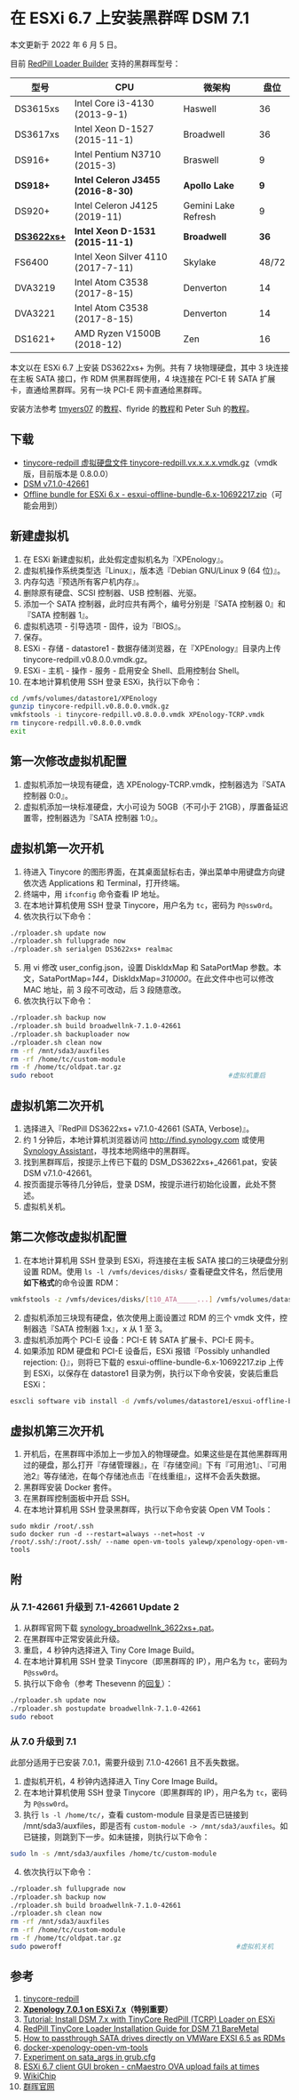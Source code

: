 # 在 ESXi 6.7 上安装黑群晖 DSM 7.1

本文更新于 2022 年 6 月 5 日。

目前 [RedPill Loader Builder](<https://github.com/RedPill-TTG/redpill-load>) 支持的黑群晖型号：

|型号|CPU|微架构|盘位|
| -------- | -------- | -------- | -------- |
|DS3615xs|Intel Core i3-4130 (2013-9-1)|Haswell|36|
|DS3617xs|Intel Xeon D-1527 (2015-11-1)|Broadwell|36|
|DS916+|Intel Pentium N3710 (2015-3)|Braswell|9|
|**DS918+**|**Intel Celeron J3455 (2016-8-30)**|**Apollo Lake**|**9**|
|DS920+|Intel Celeron J4125 (2019-11)|Gemini Lake Refresh|9|
|[**DS3622xs+**](<https://www.synology.com/en-global/products/DS3622xs+>)|**Intel Xeon D-1531 (2015-11-1)**|**Broadwell**|**36**|
|FS6400|Intel Xeon Silver 4110 (2017-7-11)|Skylake|48/72|
|DVA3219|Intel Atom C3538 (2017-8-15)|Denverton|14|
|DVA3221|Intel Atom C3538 (2017-8-15)|Denverton|14|
|DS1621+|AMD Ryzen V1500B (2018-12)|Zen|16|

本文以在 ESXi 6.7 上安装 DS3622xs+ 为例。共有 7 块物理硬盘，其中 3 块连接在主板 SATA 接口，作 RDM 供黑群晖使用，4 块连接在 PCI-E 转 SATA 扩展卡，直通给黑群晖。另有一块 PCI-E 网卡直通给黑群晖。

安装方法参考 [tmyers07](<https://github.com/tmyers07>) 的[教程](<https://www.tsunati.com/blog/xpenology-7-0-1-on-esxi-7-x>)、flyride 的[教程](<https://xpenology.com/forum/topic/62547-tutorial-install-dsm-7x-with-tinycore-redpill-tcrp-loader-on-esxi/>)和 Peter Suh 的[教程](<https://xpenology.com/forum/topic/60130-redpill-tinycore-loader-installation-guide-for-dsm-71-baremetal/>)。

## 下载
- [tinycore-redpill 虚拟硬盘文件 tinycore-redpill.vx.x.x.x.vmdk.gz](<https://github.com/pocopico/tinycore-redpill>)（vmdk 版，目前版本是 0.8.0.0）
- [DSM v7.1.0-42661](<https://global.download.synology.com/download/DSM/release/7.1/42661-1/DSM_DS3622xs%2B_42661.pat>)
- [Offline bundle for ESXi 6.x - esxui-offline-bundle-6.x-10692217.zip](<https://flings.vmware.com/esxi-embedded-host-client>)（可能会用到）

## 新建虚拟机
1. 在 ESXi 新建虚拟机，此处假定虚拟机名为『XPEnology』。
2. 虚拟机操作系统类型选『Linux』，版本选『Debian GNU/Linux 9 (64 位)』。
3. 内存勾选『预选所有客户机内存』。
4. 删除原有硬盘、SCSI 控制器、USB 控制器、光驱。
5. 添加一个 SATA 控制器，此时应共有两个，编号分别是『SATA 控制器 0』和『SATA 控制器 1』。
6. 虚拟机选项 - 引导选项 - 固件，设为『BIOS』。
7. 保存。
8. ESXi - 存储 - datastore1 - 数据存储浏览器，在『XPEnology』目录内上传 tinycore-redpill.v0.8.0.0.vmdk.gz。
9. ESXi - 主机 - 操作 - 服务 - 启用安全 Shell、启用控制台 Shell。
10. 在本地计算机使用 SSH 登录 ESXi，执行以下命令：

```sh
cd /vmfs/volumes/datastore1/XPEnology
gunzip tinycore-redpill.v0.8.0.0.vmdk.gz
vmkfstools -i tinycore-redpill.v0.8.0.0.vmdk XPEnology-TCRP.vmdk
rm tinycore-redpill.v0.8.0.0.vmdk
exit
```

## 第一次修改虚拟机配置
1. 虚拟机添加一块现有硬盘，选 XPEnology-TCRP.vmdk，控制器选为『SATA 控制器 0:0』。
2. 虚拟机添加一块标准硬盘，大小可设为 50GB（不可小于 21GB），厚置备延迟置零，控制器选为『SATA 控制器 1:0』。

## 虚拟机第一次开机
1. 待进入 Tinycore 的图形界面，在其桌面鼠标右击，弹出菜单中用键盘方向键依次选 Applications 和 Terminal，打开终端。
2. 终端中，用 `ifconfig` 命令查看 IP 地址。
3. 在本地计算机使用 SSH 登录 Tinycore，用户名为 `tc`，密码为 `P@ssw0rd`。
4. 依次执行以下命令：

```sh
./rploader.sh update now
./rploader.sh fullupgrade now
./rploader.sh serialgen DS3622xs+ realmac
```

5. 用 vi 修改 user_config.json，设置 DiskIdxMap 和 SataPortMap 参数。本文，SataPortMap=*144*，DiskIdxMap=*310000*。在此文件中也可以修改 MAC 地址，前 3 段不可改动，后 3 段随意改。
6. 依次执行以下命令：

```sh
./rploader.sh backup now
./rploader.sh build broadwellnk-7.1.0-42661
./rploader.sh backuploader now
./rploader.sh clean now
rm -rf /mnt/sda3/auxfiles
rm -rf /home/tc/custom-module
rm -f /home/tc/oldpat.tar.gz
sudo reboot                                            #虚拟机重启
```

## 虚拟机第二次开机
1. 选择进入『RedPill DS3622xs+ v7.1.0-42661 (SATA, Verbose)』。
2. 约 1 分钟后，本地计算机浏览器访问 <http://find.synology.com> 或使用 [Synology Assistant](<https://www.synology.com/en-us/support/download/DS3622xs+?version=7.1#utilities>)，寻找本地网络中的黑群晖。
3. 找到黑群晖后，按提示上传已下载的 DSM_DS3622xs+\_42661.pat，安装 DSM v7.1.0-42661。
4. 按页面提示等待几分钟后，登录 DSM，按提示进行初始化设置，此处不赘述。
5. 虚拟机关机。

## 第二次修改虚拟机配置
1. 在本地计算机用 SSH 登录到 ESXi，将连接在主板 SATA 接口的三块硬盘分别设置 RDM。使用 `ls -l /vmfs/devices/disks/` 查看硬盘文件名，然后使用**如下格式**的命令设置 RDM：

```sh
vmkfstools -z /vmfs/devices/disks/[t10_ATA_____...] /vmfs/volumes/datastore1/XPEnology/[...]_RDM.vmdk
```

2. 虚拟机添加三块现有硬盘，依次使用上面设置过 RDM 的三个 vmdk 文件，控制器选『SATA 控制器 1:x』，x 从 1 至 3。
3. 虚拟机添加两个 PCI-E 设备：PCI-E 转 SATA 扩展卡、PCI-E 网卡。
4. 如果添加 RDM 硬盘和 PCI-E 设备后，ESXi 报错『Possibly unhandled rejection: {}』，则将已下载的 esxui-offline-bundle-6.x-10692217.zip 上传到 ESXi，以保存在 datastore1 目录为例，执行以下命令安装，安装后重启 ESXi：

```sh
esxcli software vib install -d /vmfs/volumes/datastore1/esxui-offline-bundle-6.x-10692217.zip
```

## 虚拟机第三次开机
1. 开机后，在黑群晖中添加上一步加入的物理硬盘。如果这些是在其他黑群晖用过的硬盘，那么打开『存储管理器』，在『存储空间』下有『可用池1』、『可用池2』等存储池，在每个存储池点击『在线重组』，这样不会丢失数据。
2. 黑群晖安装 Docker 套件。
3. 在黑群晖控制面板中开启 SSH。
4. 在本地计算机用 SSH 登录黑群晖，执行以下命令安装 Open VM Tools：

```
sudo mkdir /root/.ssh
sudo docker run -d --restart=always --net=host -v /root/.ssh/:/root/.ssh/ --name open-vm-tools yalewp/xpenology-open-vm-tools
```

## 附

### 从 7.1-42661 升级到 7.1-42661 Update 2
1. 从群晖官网下载 [synology_broadwellnk_3622xs+.pat](<https://global.download.synology.com/download/DSM/criticalupdate/update_pack/42661-2/synology_broadwellnk_3622xs%2B.pat>)。
2. 在黑群晖中正常安装此升级。
3. 重启，4 秒钟内选择进入 Tiny Core Image Build。
4. 在本地计算机用 SSH 登录 Tinycore（即黑群晖的 IP），用户名为 `tc`，密码为 `P@ssw0rd`。
5. 执行以下命令（参考 Thesevenn 的[回复](<https://xpenology.com/forum/topic/62919-dsm-71-42661-update-2/?do=findComment&comment=284920>)）：
```sh
./rploader.sh update now
./rploader.sh postupdate broadwellnk-7.1.0-42661
sudo reboot
```

### 从 7.0 升级到 7.1
此部分适用于已安装 7.0.1，需要升级到 7.1.0-42661 且不丢失数据。
1. 虚拟机开机，4 秒钟内选择进入 Tiny Core Image Build。
2. 在本地计算机使用 SSH 登录 Tinycore（即黑群晖的 IP），用户名为 `tc`，密码为 `P@ssw0rd`。
3. 执行 `ls -l /home/tc/`，查看 custom-module 目录是否已链接到 /mnt/sda3/auxfiles，即是否有 `custom-module -> /mnt/sda3/auxfiles`。如已链接，则跳到下一步。如未链接，则执行以下命令：

```sh
sudo ln -s /mnt/sda3/auxfiles /home/tc/custom-module
```

4. 依次执行以下命令：

```sh
./rploader.sh fullupgrade now
./rploader.sh backup now
./rploader.sh build broadwellnk-7.1.0-42661
./rploader.sh clean now
rm -rf /mnt/sda3/auxfiles
rm -rf /home/tc/custom-module
rm -f /home/tc/oldpat.tar.gz
sudo poweroff                                            #虚拟机关机
```

## 参考
1. [tinycore-redpill](<https://github.com/pocopico/tinycore-redpill>)
2. [**Xpenology 7.0.1 on ESXi 7.x**](<https://www.tsunati.com/blog/xpenology-7-0-1-on-esxi-7-x>)**（特别重要）**
3. [Tutorial: Install DSM 7.x with TinyCore RedPill (TCRP) Loader on ESXi](<https://xpenology.com/forum/topic/62547-tutorial-install-dsm-7x-with-tinycore-redpill-tcrp-loader-on-esxi/>)
4. [RedPill TinyCore Loader Installation Guide for DSM 7.1 BareMetal](<https://xpenology.com/forum/topic/60130-redpill-tinycore-loader-installation-guide-for-dsm-71-baremetal>)
5. [How to passthrough SATA drives directly on VMWare EXSI 6.5 as RDMs](<https://gist.github.com/Hengjie/1520114890bebe8f805d337af4b3a064>)
6. [docker-xpenology-open-vm-tools](<https://github.com/yale-wp/docker-xpenology-open-vm-tools>)
7. [Experiment on sata_args in grub.cfg](<https://gugucomputing.wordpress.com/2018/11/11/experiment-on-sata_args-in-grub-cfg>)
8. [ESXi 6.7 client GUI broken - cnMaestro OVA upload fails at times](<https://community.cambiumnetworks.com/t/esxi-6-7-client-gui-broken-cnmaestro-ova-upload-fails-at-times/61731>)
9. [WikiChip](<https://en.wikichip.org>)
10. [群晖官网](<https://www.synology.com>)
